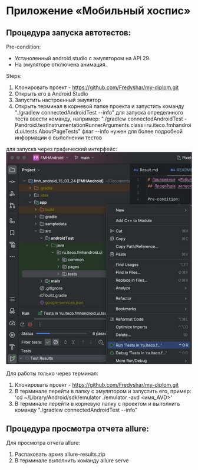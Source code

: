 # Приложение «Мобильный хоспис»
## Процедура запуска автотестов:

Pre-condition:
- Устаноленный android studio с эмулятором на API 29. 
- На эмуляторе отключена анимация.

Steps:
1. Клонировать проект - https://github.com/Fredyshar/my-diplom.git
2. Открыть его в Android Studio
3. Запустить настроенный эмулятор
4. Открыть терминал в корневой папке проекта и запустить команду "./gradlew connectedAndroidTest --info"
для запуска определнного теста ввести команду, например: "./gradlew connectedAndroidTest -Pandroid.testInstrumentationRunnerArguments.class=ru.iteco.fmhandroid.ui.tests.AboutPageTests"
флаг --info нужен для более подробной информации о выполнении тестов

для запуска через графический интерфейс:
![img.png](img.png)

Для работы только через терминал:
1. Клонировать проект - https://github.com/Fredyshar/my-diplom.git
2. В терминале перейти в папку с эмулятором и запустить его, пример:
  'cd ~/Library/Android/sdk/emulator
   ./emulator -avd <имя_AVD>'
3. В терминале перейти в корневую папку с проектом и выполнить команду "./gradlew connectedAndroidTest --info"

## Процедура просмотра отчета allure:
Для просмотра отчета allure:
1. Распаковать архив allure-results.zip
2. В терминале выполнить команду allure serve

